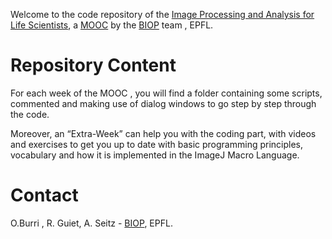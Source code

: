 
Welcome to the code repository of the [ Image Processing and Analysis for Life Scientists](https://www.edx.org/course/image-processing-and-analysis-for-life-scientists), a [MOOC](https://fr.wikipedia.org/wiki/Massive_Open_Online_Course)  by the [BIOP](https://biop.epfl.ch/) team , EPFL.


Repository Content
===

For each week of the MOOC , you will find a folder containing some scripts, commented and making use of dialog windows to go step by step through the code.


Moreover, an “Extra-Week” can help you with the coding part, with videos and exercises to get you up to date with basic programming principles, vocabulary and how it is implemented in the ImageJ Macro Language.





Contact
===
O.Burri , R. Guiet, A. Seitz -
[BIOP](https://biop.epfl.ch/INFO_Facility.html#staff), EPFL.


